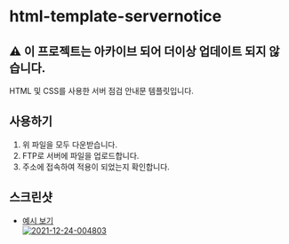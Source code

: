 # html-template-servernotice
## ⚠️ 이 프로젝트는 아카이브 되어 더이상 업데이트 되지 않습니다.
HTML 및 CSS를 사용한 서버 점검 안내문 템플릿입니다.

## 사용하기
1. 위 파일을 모두 다운받습니다.
2. FTP로 서버에 파일을 업로드합니다.
3. 주소에 접속하여 적용이 되었는지 확인합니다.

## 스크린샷
* <a href="https://seongpark.github.io/html-template-servernotice">예시 보기</a><br>
<a href="https://ibb.co/nrS7ScW"><img src="https://i.ibb.co/1ZxrxqS/2021-12-24-004803.png" alt="2021-12-24-004803" border="0"></a>
